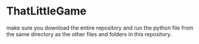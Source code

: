 # ThatLittleGame

make sure you download the entire repository and run the python file from the same directory as the other files and folders in this repository.
